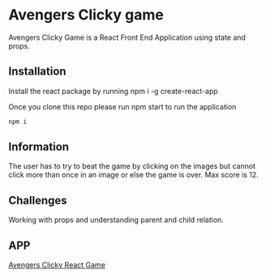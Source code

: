# Avengers Clicky game

Avengers Clicky Game is a React Front End Application using state and props.

## Installation

Install the react package by running npm i -g create-react-app

Once you clone this repo please run npm start to run the application 

```bash
npm i
```

## Information

The user has to try to beat the game by clicking on the images but cannot click more than once in an image or else the game is over.  Max score is 12.

## Challenges
Working with props and understanding parent and child relation.

## APP
[Avengers Clicky React Game](https://powerful-retreat-63858.herokuapp.com/)

